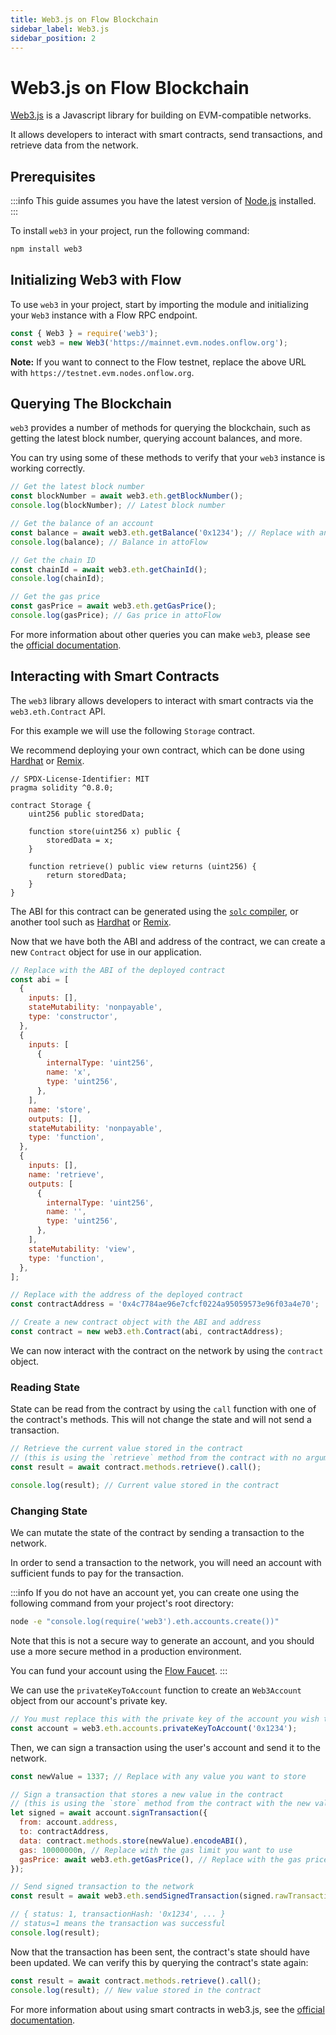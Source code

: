 ```yaml
---
title: Web3.js on Flow Blockchain
sidebar_label: Web3.js
sidebar_position: 2
---
```


# Web3.js on Flow Blockchain

[Web3.js](https://web3js.org/) is a Javascript library for building on EVM-compatible networks.

It allows developers to interact with smart contracts, send transactions, and retrieve data from the network.

## Prerequisites

:::info
This guide assumes you have the latest version of [Node.js](https://nodejs.org/en) installed.
:::

To install `web3` in your project, run the following command:

```sh
npm install web3
```

## Initializing Web3 with Flow

To use `web3` in your project, start by importing the module and initializing your `Web3` instance with a Flow RPC endpoint.

```js
const { Web3 } = require('web3');
const web3 = new Web3('https://mainnet.evm.nodes.onflow.org');
```

**Note:** If you want to connect to the Flow testnet, replace the above URL with `https://testnet.evm.nodes.onflow.org`.

## Querying The Blockchain

`web3` provides a number of methods for querying the blockchain, such as getting the latest block number, querying account balances, and more.

You can try using some of these methods to verify that your `web3` instance is working correctly.

```js
// Get the latest block number
const blockNumber = await web3.eth.getBlockNumber();
console.log(blockNumber); // Latest block number

// Get the balance of an account
const balance = await web3.eth.getBalance('0x1234'); // Replace with any address
console.log(balance); // Balance in attoFlow

// Get the chain ID
const chainId = await web3.eth.getChainId();
console.log(chainId);

// Get the gas price
const gasPrice = await web3.eth.getGasPrice();
console.log(gasPrice); // Gas price in attoFlow
```

For more information about other queries you can make `web3`, please see the [official documentation](https://docs.web3js.org/).

## Interacting with Smart Contracts

The `web3` library allows developers to interact with smart contracts via the `web3.eth.Contract` API.

For this example we will use the following `Storage` contract.

We recommend deploying your own contract, which can be done using [Hardhat](../guides/hardhat.md) or [Remix](../guides/remix.md).

```solidity
// SPDX-License-Identifier: MIT
pragma solidity ^0.8.0;

contract Storage {
    uint256 public storedData;

    function store(uint256 x) public {
        storedData = x;
    }

    function retrieve() public view returns (uint256) {
        return storedData;
    }
}
```

The ABI for this contract can be generated using the [`solc` compiler](https://docs.soliditylang.org/en/latest/installing-solidity.html), or another tool such as [Hardhat](../guides/hardhat.md) or [Remix](../guides/remix.md).

Now that we have both the ABI and address of the contract, we can create a new `Contract` object for use in our application.

```js
// Replace with the ABI of the deployed contract
const abi = [
  {
    inputs: [],
    stateMutability: 'nonpayable',
    type: 'constructor',
  },
  {
    inputs: [
      {
        internalType: 'uint256',
        name: 'x',
        type: 'uint256',
      },
    ],
    name: 'store',
    outputs: [],
    stateMutability: 'nonpayable',
    type: 'function',
  },
  {
    inputs: [],
    name: 'retrieve',
    outputs: [
      {
        internalType: 'uint256',
        name: '',
        type: 'uint256',
      },
    ],
    stateMutability: 'view',
    type: 'function',
  },
];

// Replace with the address of the deployed contract
const contractAddress = '0x4c7784ae96e7cfcf0224a95059573e96f03a4e70';

// Create a new contract object with the ABI and address
const contract = new web3.eth.Contract(abi, contractAddress);
```

We can now interact with the contract on the network by using the `contract` object.

### Reading State

State can be read from the contract by using the `call` function with one of the contract's methods. This will not change the state and will not send a transaction.

```js
// Retrieve the current value stored in the contract
// (this is using the `retrieve` method from the contract with no arguments)
const result = await contract.methods.retrieve().call();

console.log(result); // Current value stored in the contract
```

### Changing State

We can mutate the state of the contract by sending a transaction to the network.

In order to send a transaction to the network, you will need an account with sufficient funds to pay for the transaction.

:::info
If you do not have an account yet, you can create one using the following command from your project's root directory:

```sh
node -e "console.log(require('web3').eth.accounts.create())"
```

Note that this is not a secure way to generate an account, and you should use a more secure method in a production environment.

You can fund your account using the [Flow Faucet](https://faucet.flow.com/).
:::

We can use the `privateKeyToAccount` function to create an `Web3Account` object from our account's private key.

```js
// You must replace this with the private key of the account you wish to use
const account = web3.eth.accounts.privateKeyToAccount('0x1234');
```

Then, we can sign a transaction using the user's account and send it to the network.

```js
const newValue = 1337; // Replace with any value you want to store

// Sign a transaction that stores a new value in the contract
// (this is using the `store` method from the contract with the new value as an argument)
let signed = await account.signTransaction({
  from: account.address,
  to: contractAddress,
  data: contract.methods.store(newValue).encodeABI(),
  gas: 10000000n, // Replace with the gas limit you want to use
  gasPrice: await web3.eth.getGasPrice(), // Replace with the gas price you want to use
});

// Send signed transaction to the network
const result = await web3.eth.sendSignedTransaction(signed.rawTransaction);

// { status: 1, transactionHash: '0x1234', ... }
// status=1 means the transaction was successful
console.log(result);
```

Now that the transaction has been sent, the contract's state should have been updated. We can verify this by querying the contract's state again:

```js
const result = await contract.methods.retrieve().call();
console.log(result); // New value stored in the contract
```

For more information about using smart contracts in web3.js, see the [official documentation](https://docs.web3js.org/libdocs/Contract).
